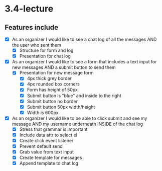 # 3.4-lecture

## Features include
- [x] As an organizer I would like to see a chat log of all the messages AND the user who sent them
  - [x] Structure for form and log
  - [x] Presentation for chat log
- [x] As an organizer I would like to see a form that includes a text input for new messages AND a submit button to send them
  - [x] Presentation for new message form
    - [x] 4px thick grey border
    - [x] 4px rounded box corners
    - [x] Form has height of 50px
    - [x] Submit button is "blue" and inside to the right
    - [x] Submit button no border
    - [x] Submit button 50px width/height
    - [x] Width is 600px
- [x] As an organizer I would like to be able to click submit and see my message AND my username underneath INSIDE of the chat log
  - [x] Stress that grammar is important
  - [x] Include data attr to select el
  - [x] Create click event listener
  - [x] Prevent default send
  - [x] Grab value from text input
  - [x] Create template for messages
  - [x] Append template to chat log
